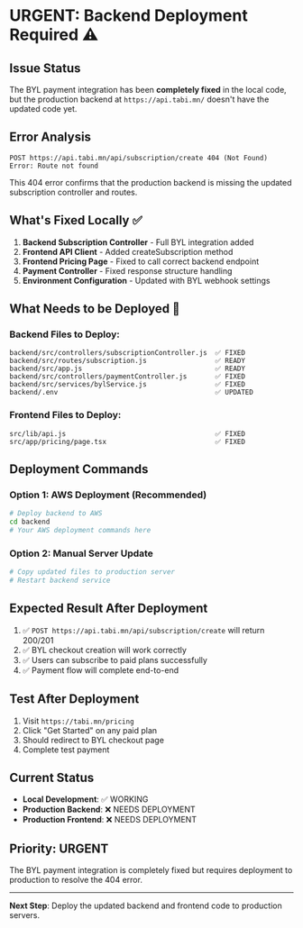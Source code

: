 # URGENT: Backend Deployment Required ⚠️

## Issue Status
The BYL payment integration has been **completely fixed** in the local code, but the production backend at `https://api.tabi.mn/` doesn't have the updated code yet.

## Error Analysis
```
POST https://api.tabi.mn/api/subscription/create 404 (Not Found)
Error: Route not found
```

This 404 error confirms that the production backend is missing the updated subscription controller and routes.

## What's Fixed Locally ✅
1. **Backend Subscription Controller** - Full BYL integration added
2. **Frontend API Client** - Added createSubscription method
3. **Frontend Pricing Page** - Fixed to call correct backend endpoint
4. **Payment Controller** - Fixed response structure handling
5. **Environment Configuration** - Updated with BYL webhook settings

## What Needs to be Deployed 🚀

### Backend Files to Deploy:
```
backend/src/controllers/subscriptionController.js  ✅ FIXED
backend/src/routes/subscription.js                 ✅ READY
backend/src/app.js                                 ✅ READY
backend/src/controllers/paymentController.js       ✅ FIXED
backend/src/services/bylService.js                 ✅ FIXED
backend/.env                                       ✅ UPDATED
```

### Frontend Files to Deploy:
```
src/lib/api.js                                     ✅ FIXED
src/app/pricing/page.tsx                           ✅ FIXED
```

## Deployment Commands

### Option 1: AWS Deployment (Recommended)
```bash
# Deploy backend to AWS
cd backend
# Your AWS deployment commands here
```

### Option 2: Manual Server Update
```bash
# Copy updated files to production server
# Restart backend service
```

## Expected Result After Deployment
1. ✅ `POST https://api.tabi.mn/api/subscription/create` will return 200/201
2. ✅ BYL checkout creation will work correctly
3. ✅ Users can subscribe to paid plans successfully
4. ✅ Payment flow will complete end-to-end

## Test After Deployment
1. Visit `https://tabi.mn/pricing`
2. Click "Get Started" on any paid plan
3. Should redirect to BYL checkout page
4. Complete test payment

## Current Status
- **Local Development**: ✅ WORKING
- **Production Backend**: ❌ NEEDS DEPLOYMENT
- **Production Frontend**: ❌ NEEDS DEPLOYMENT

## Priority: URGENT
The BYL payment integration is completely fixed but requires deployment to production to resolve the 404 error.

---

**Next Step**: Deploy the updated backend and frontend code to production servers.
